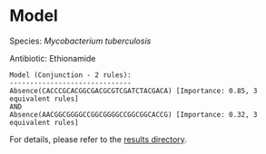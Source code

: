 
# Model

Species: *Mycobacterium tuberculosis*

Antibiotic: Ethionamide

```
Model (Conjunction - 2 rules):
------------------------------
Absence(CACCCGCACGGCGACGCGTCGATCTACGACA) [Importance: 0.85, 3 equivalent rules]
AND
Absence(AACGGCGGGGCCGGCGGGGCCGGCGGCACCG) [Importance: 0.32, 3 equivalent rules]

```

For details, please refer to the [results directory](../../../../../results/scm_b/mycobacterium%20tuberculosis/ethionamide/repeat_8/).

